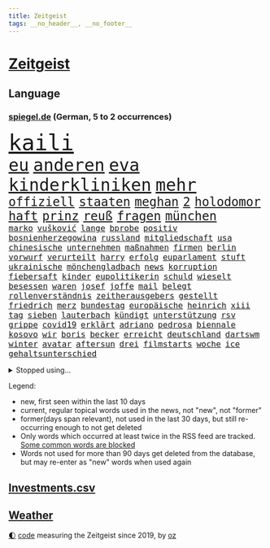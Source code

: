 ```yaml
---
title: Zeitgeist
tags: __no_header__, __no_footer__
---
```


# [Zeitgeist](https://oliz.io/zeitgeist/)

## Language

<h3><a href="https://www.spiegel.de" target="_blank">spiegel.de</a> (German, 5 to 2 occurrences)</h3>
<p style="font-family:monospace">
<span style="font-size:32pt"><a href="news_links.html#kaili" class="new">kaili</a></span>
<br>
<span style="font-size:25pt"><a href="news_links.html#eu" class="current">eu</a></span>
<span style="font-size:25pt"><a href="news_links.html#anderen" class="current">anderen</a></span>
<span style="font-size:25pt"><a href="news_links.html#eva" class="new">eva</a></span>
<span style="font-size:25pt"><a href="news_links.html#kinderkliniken" class="current">kinderkliniken</a></span>
<span style="font-size:25pt"><a href="news_links.html#mehr" class="current">mehr</a></span>
<br>
<span style="font-size:18pt"><a href="news_links.html#offiziell" class="current">offiziell</a></span>
<span style="font-size:18pt"><a href="news_links.html#staaten" class="current">staaten</a></span>
<span style="font-size:18pt"><a href="news_links.html#meghan" class="current">meghan</a></span>
<span style="font-size:18pt"><a href="news_links.html#2" class="current">2</a></span>
<span style="font-size:18pt"><a href="news_links.html#holodomor" class="new">holodomor</a></span>
<span style="font-size:18pt"><a href="news_links.html#haft" class="current">haft</a></span>
<span style="font-size:18pt"><a href="news_links.html#prinz" class="current">prinz</a></span>
<span style="font-size:18pt"><a href="news_links.html#reuß" class="new">reuß</a></span>
<span style="font-size:18pt"><a href="news_links.html#fragen" class="current">fragen</a></span>
<span style="font-size:18pt"><a href="news_links.html#münchen" class="current">münchen</a></span>
<br>
<span style="font-size:12pt"><a href="news_links.html#marko" class="new">marko</a></span>
<span style="font-size:12pt"><a href="news_links.html#vušković" class="current">vušković</a></span>
<span style="font-size:12pt"><a href="news_links.html#lange" class="current">lange</a></span>
<span style="font-size:12pt"><a href="news_links.html#bprobe" class="new">bprobe</a></span>
<span style="font-size:12pt"><a href="news_links.html#positiv" class="current">positiv</a></span>
<span style="font-size:12pt"><a href="news_links.html#bosnienherzegowina" class="current">bosnienherzegowina</a></span>
<span style="font-size:12pt"><a href="news_links.html#russland" class="current">russland</a></span>
<span style="font-size:12pt"><a href="news_links.html#mitgliedschaft" class="new">mitgliedschaft</a></span>
<span style="font-size:12pt"><a href="news_links.html#usa" class="current">usa</a></span>
<span style="font-size:12pt"><a href="news_links.html#chinesische" class="current">chinesische</a></span>
<span style="font-size:12pt"><a href="news_links.html#unternehmen" class="current">unternehmen</a></span>
<span style="font-size:12pt"><a href="news_links.html#maßnahmen" class="current">maßnahmen</a></span>
<span style="font-size:12pt"><a href="news_links.html#firmen" class="current">firmen</a></span>
<span style="font-size:12pt"><a href="news_links.html#berlin" class="current">berlin</a></span>
<span style="font-size:12pt"><a href="news_links.html#vorwurf" class="current">vorwurf</a></span>
<span style="font-size:12pt"><a href="news_links.html#verurteilt" class="current">verurteilt</a></span>
<span style="font-size:12pt"><a href="news_links.html#harry" class="current">harry</a></span>
<span style="font-size:12pt"><a href="news_links.html#erfolg" class="current">erfolg</a></span>
<span style="font-size:12pt"><a href="news_links.html#euparlament" class="current">euparlament</a></span>
<span style="font-size:12pt"><a href="news_links.html#stuft" class="new">stuft</a></span>
<span style="font-size:12pt"><a href="news_links.html#ukrainische" class="current">ukrainische</a></span>
<span style="font-size:12pt"><a href="news_links.html#mönchengladbach" class="current">mönchengladbach</a></span>
<span style="font-size:12pt"><a href="news_links.html#news" class="current">news</a></span>
<span style="font-size:12pt"><a href="news_links.html#korruption" class="current">korruption</a></span>
<span style="font-size:12pt"><a href="news_links.html#fiebersaft" class="new">fiebersaft</a></span>
<span style="font-size:12pt"><a href="news_links.html#kinder" class="current">kinder</a></span>
<span style="font-size:12pt"><a href="news_links.html#eupolitikerin" class="new">eupolitikerin</a></span>
<span style="font-size:12pt"><a href="news_links.html#schuld" class="current">schuld</a></span>
<span style="font-size:12pt"><a href="news_links.html#wieselt" class="new">wieselt</a></span>
<span style="font-size:12pt"><a href="news_links.html#besessen" class="current">besessen</a></span>
<span style="font-size:12pt"><a href="news_links.html#waren" class="current">waren</a></span>
<span style="font-size:12pt"><a href="news_links.html#josef" class="current">josef</a></span>
<span style="font-size:12pt"><a href="news_links.html#joffe" class="new">joffe</a></span>
<span style="font-size:12pt"><a href="news_links.html#mail" class="new">mail</a></span>
<span style="font-size:12pt"><a href="news_links.html#belegt" class="current">belegt</a></span>
<span style="font-size:12pt"><a href="news_links.html#rollenverständnis" class="new">rollenverständnis</a></span>
<span style="font-size:12pt"><a href="news_links.html#zeitherausgebers" class="new">zeitherausgebers</a></span>
<span style="font-size:12pt"><a href="news_links.html#gestellt" class="current">gestellt</a></span>
<span style="font-size:12pt"><a href="news_links.html#friedrich" class="current">friedrich</a></span>
<span style="font-size:12pt"><a href="news_links.html#merz" class="current">merz</a></span>
<span style="font-size:12pt"><a href="news_links.html#bundestag" class="current">bundestag</a></span>
<span style="font-size:12pt"><a href="news_links.html#europäische" class="current">europäische</a></span>
<span style="font-size:12pt"><a href="news_links.html#heinrich" class="current">heinrich</a></span>
<span style="font-size:12pt"><a href="news_links.html#xiii" class="new">xiii</a></span>
<span style="font-size:12pt"><a href="news_links.html#tag" class="current">tag</a></span>
<span style="font-size:12pt"><a href="news_links.html#sieben" class="current">sieben</a></span>
<span style="font-size:12pt"><a href="news_links.html#lauterbach" class="current">lauterbach</a></span>
<span style="font-size:12pt"><a href="news_links.html#kündigt" class="current">kündigt</a></span>
<span style="font-size:12pt"><a href="news_links.html#unterstützung" class="current">unterstützung</a></span>
<span style="font-size:12pt"><a href="news_links.html#rsv" class="current">rsv</a></span>
<span style="font-size:12pt"><a href="news_links.html#grippe" class="current">grippe</a></span>
<span style="font-size:12pt"><a href="news_links.html#covid19" class="current">covid19</a></span>
<span style="font-size:12pt"><a href="news_links.html#erklärt" class="current">erklärt</a></span>
<span style="font-size:12pt"><a href="news_links.html#adriano" class="new">adriano</a></span>
<span style="font-size:12pt"><a href="news_links.html#pedrosa" class="new">pedrosa</a></span>
<span style="font-size:12pt"><a href="news_links.html#biennale" class="new">biennale</a></span>
<span style="font-size:12pt"><a href="news_links.html#kosovo" class="current">kosovo</a></span>
<span style="font-size:12pt"><a href="news_links.html#wir" class="current">wir</a></span>
<span style="font-size:12pt"><a href="news_links.html#boris" class="current">boris</a></span>
<span style="font-size:12pt"><a href="news_links.html#becker" class="current">becker</a></span>
<span style="font-size:12pt"><a href="news_links.html#erreicht" class="current">erreicht</a></span>
<span style="font-size:12pt"><a href="news_links.html#deutschland" class="current">deutschland</a></span>
<span style="font-size:12pt"><a href="news_links.html#dartswm" class="new">dartswm</a></span>
<span style="font-size:12pt"><a href="news_links.html#winter" class="current">winter</a></span>
<span style="font-size:12pt"><a href="news_links.html#avatar" class="new">avatar</a></span>
<span style="font-size:12pt"><a href="news_links.html#aftersun" class="new">aftersun</a></span>
<span style="font-size:12pt"><a href="news_links.html#drei" class="current">drei</a></span>
<span style="font-size:12pt"><a href="news_links.html#filmstarts" class="current">filmstarts</a></span>
<span style="font-size:12pt"><a href="news_links.html#woche" class="current">woche</a></span>
<span style="font-size:12pt"><a href="news_links.html#ice" class="current">ice</a></span>
<span style="font-size:12pt"><a href="news_links.html#gehaltsunterschied" class="new">gehaltsunterschied</a></span>
</p>
<details>
<summary>Stopped using...</summary>
<p class="former" style="font-size:12pt">
gerüchte(785) her(785) normal(784) andrea(783) ausgesprochen(783) einwohner(783) la(783) liverpool(783) rb(783) stecken(783) summe(783) terroristen(783) beeinflussen(782) briten(782) verzweifelt(782) arsenal(781) coronakrise(781) führende(781) hinaus(781) infizierte(781) monatelang(781) reich(781) drehen(780) elektroauto(780) gewaltige(780) infiziert(780) regel(780) schwarzen(780) tschechien(780) verwirrung(780) wiederwahl(780) beschluss(779) kontrollieren(779) minderheit(779) plus(779) stefan(779) teslachef(779) zurückgetreten(779) beschwerde(778) borussia(778) ermordet(778) eugh(778) geholfen(778) generalsekretär(778) gewann(778) lehnen(778) liga(778) maß(778) werder(778) bayer(777) hertha(777) kündigte(777) leverkusen(777) michelle(777) obama(777) rechten(777) rief(777) unterschiedlich(777) weltwirtschaft(777) beraten(776) meinung(776) standort(776) befindet(775) fund(775) nordsee(775) passen(775) smartphone(775) unrecht(775) feuerwehrleute(774) gesundheitlichen(774) mark(774) st(774) vermutet(774) vorliegt(774) beleidigt(773) denkt(773) engagement(773) facebook(773) froh(773) gebraucht(773) rassistische(773) strengere(773) befreit(772) bruder(772) erwartungen(772) heil(772) parteichef(772) stellten(772) vergangene(772) warnte(772) bsc(771) dachte(771) erneuten(771) gebaut(771) gestrichen(771) lust(771) spanischen(771) verurteilte(771) abgehört(770) aufstieg(770) litauen(770) nürnberg(770) organisationen(770) umsatz(770) abstand(769) anschläge(769) geschehen(769) springt(769) standen(769) verlauf(769) coronabeschränkungen(768) eskaliert(768) nutzte(768) senkt(768) tausenden(768) wirtschaftsministerium(768) berater(767) dich(767) milde(767) antisemitismus(766) ausschuss(766) crash(766) digitalen(766) sendet(766) triumph(766) vorsprung(766) besuchen(765) verstößt(765) hubertus(764) 45(763) 600(763) aufgegeben(763) autoindustrie(763) mode(763) zwischenzeitlich(763) königin(762) stieg(762) aufhalten(761) konsum(761) abgelehnt(760) gewinn(759) kate(759) ostsee(759) spitzenreiter(758) ähnlich(758) fürth(757) haaland(757) bezeichnete(756) samstagmorgen(756) steffen(756) aussehen(755) gemeinsames(755) konkrete(755) mecklenburgvorpommern(755) provokation(755) trauert(755) halbe(754) unterschrieben(754) le(753) leider(753) motor(753) schrecken(753) eigenem(752) begrüßt(751) vorgelegt(751) bestmarke(750) mitarbeiterin(750) produziert(750) sichert(749) spannend(747) bangen(744) schwung(744) abhängig(743) dutzend(742) einblick(742) munition(741) katharina(736) normalerweise(733) grüner(731) einblicke(729) konzert(726) rache(723) eingeräumt(722) darmstadt(715) marine(711) cdu/csu(710) ausweg(709) rückte(709) dankt(698) rekorde(695) glasgow(670) höheres(670) gemüse(662) karriereende(654) vormarsch(654) kleinstadt(642) wolken(640) direkten(637) chile(636) elfjährigen(614) investor(602) belgische(600) abgestürzt(599) blut(595) joseph(590) höchster(588) besonderes(555) waldbrände(555) 25jährige(550) genossen(548) videoaufnahmen(543) kolumbien(533) tricks(530) benzinpreise(529) seither(522) staatschefs(522) stehe(519) schrumpft(508) rechtens(500) oberbayern(489) dominieren(485) ermordung(485) immobilienmarkt(479) topmanager(479) nicole(475) atomwaffen(473) schuhe(472) jahrzehnt(466) rätselhafte(466) wahrscheinlicher(458) dax(457) tabellenführer(456) erling(454) inneren(451) zorn(451) liebsten(449) bedürftige(447) award(445) bestätigte(443) jonas(442) world(442) eindeutig(441) telefoniert(440) wittert(440) irritiert(438) gesetzesänderung(436) pauli(433) absicht(431) nfl(431) dringen(430) anheben(428) worum(427) wertet(425) betreten(422) beschlagnahmen(421) großbank(420) militärmanöver(419) basketballstar(418) 15000(417) inhaftierte(415) wesen(414) verschlechtert(413) erneutes(412) vorsitz(410) berufen(408) hitzewellen(408) morde(407) siebten(406) spiegelrecherchen(403) studenten(396) verläuft(393) verbraucherpreise(392) finanzspritze(389) ungewöhnliche(389) aaron(386) baldwin(386) bremens(385) überrollt(385) bekannteste(383) fotografin(380) fahndet(379) bescheid(377) wahr(374) zehnjähriger(368) vietnam(362) bundesfinanzminister(358) dürr(357) kanal(356) explodieren(353) piloten(353) falsches(351) verteuert(350) 87(348) öffentlichrechtlichen(347) arbeitsminister(343) einzig(343) oligarchen(342) ezb(340) erschwert(339) oscars(333) kehrtwende(331) langjährigen(331) getreten(328) ben(327) weltbekannt(327) landsmann(322) desto(319) einstellung(318) verkünden(318) vorm(315) nutzten(314) bonn(313) krebs(313) konkurrent(312) euch(310) wettkampf(309) albert(306) fake(303) luftfahrt(298) provozierte(296) einheiten(295) klingen(295) 62(294) kernkraftwerke(294) monster(293) versteckte(293) konsumenten(291) brüder(287) hinweg(287) iga(286) świątek(286) homosexualität(285) marc(283) schlacht(282) zivilen(282) 98(280) hausdurchsuchung(276) spiegeltitelstory(275) fern(274) gründlich(274) kelly(274) vorab(271) belohnt(270) inakzeptabel(270) barack(269) spdchef(269) abbau(267) dieter(265) fritz(264) ausstattung(263) stopfen(262) ausweitung(261) unmittelbar(261) bevorstehende(259) brandenburger(259) bulli(258) exfreundin(256) schmerzen(254) messerangriff(252) relativ(252) tennisturnier(249) unabhängig(247) kehren(246) künstlerin(246) wäldern(246) eigentor(245) flüchten(245) sozial(245) verbotene(245) zugegeben(245) absichtlich(243) tenniskarriere(243) prominenter(242) institutionen(241) staub(241) irina(240) dilemma(239) einrichtung(239) oligarch(239) spekulationen(239) villen(239) mysteriöse(238) unfällen(238) windkraft(238) zwangsarbeit(236) begrenzt(235) indem(234) formel1rennen(233) wall(229) drohe(227) konkret(227) meeresspiegel(227) hängengeblieben(226) germania(224) minimal(224) sandhausen(223) anschuldigungen(222) pausieren(222) antisemitische(220) lukas(220) vortag(219) hammer(216) klopp(216) ferien(215) abtreibungsrecht(213) angelique(211) kerber(211) konsequenz(211) versöhnung(211) schlechtem(210) franken(209) erfuhr(206) verspätung(205) boomt(204) set(204) existenz(203) isar(203) aufeinander(202) discounter(201) alec(200) exregierungschef(199) falscher(199) handele(198) verbliebene(197) rügen(195) absteiger(194) appellieren(194) abholzung(193) 14jährigen(192) eingesperrt(192) prüfer(192) ancelotti(191) carlo(191) ausgebaut(188) hing(186) homosexuelle(183) krimi(183) außergewöhnlichen(182) eingedämmt(182) gegenoffensive(182) sportlich(182) potenzial(181) tankstelle(181) emmerich(179) kandidat(179) paderborn(178) pakt(178) provider(177) styles(177) zusammengekommen(177) rechtlich(176) pennsylvania(175) 54(174) geradezu(174) straßenverkehr(174) republikanischer(173) umwelthilfe(173) verbrennungsmotor(173) erstickte(172) kulturelle(171) riefen(170) ausgesucht(168) irgendwo(168) lächeln(168) senator(168) exfreund(167) lenkt(167) dfbfrauen(166) dialog(166) gegnerin(165) jährlichen(165) wohnmobil(165) südlich(164) abouchaker(163) furore(163) osnabrück(163) schwersten(163) heiklen(161) madrids(161) gamechanger(160) gestand(160) maschine(160) missbrauchsvorwürfe(160) valley(159) 97(158) frisur(158) darja(157) löcher(157) tagsüber(157) tirol(157) fahrgäste(156) finanzen(156) teleskop(156) tennissuperstar(156) panama(155) campus(154) fehlstart(154) verkündung(154) flugsicherung(153) großartige(153) obendrein(153) pitt(153) sara(153) gouverneurin(152) schrumpfen(152) verbraucherzentrale(152) image(151) timo(151) krankenversicherung(150) verstoßen(150) beleidigung(149) feldjäger(149) bundes(148) isabel(148) wanderer(147) gleichauf(146) beschränkt(145) blatt(145) zoff(145) diplomatisches(144) sparsame(144) atomkraftwerke(143) dramatische(143) fragwürdig(143) fühlten(143) orientieren(143) total(143) anstehende(142) einbringen(142) würdigen(142) bay(141) heißer(141) pochen(141) rechtsruck(141) strategien(141) tampa(141) plakat(140) regionale(140) untätigkeit(140) weiterbetrieb(140) festgefahren(138) berüchtigte(137) laufe(137) major(137) rätselhaft(137) verletzen(137) agenda(136) armani(136) indigenen(136) schwächelt(136) wuchs(136) 30jähriger(134) teuersten(134) anreiz(133) albtraum(132) tennisspielerinnen(132) autokrat(131) umweltschützer(131) urlauber(131) drogendealer(130) horst(130) festkleben(129) fpö(129) kampfansage(129) saisons(129) umgesetzt(129) eingebracht(128) träume(128) ernannte(127) nördlich(127) vergebung(127) zuschlag(127) agierte(126) schönheitsideale(126) skifahrer(126) weltbevölkerung(126) kostspielig(125) linien(125) gegriffen(124) laute(124) on(124) schläge(124) gefangener(122) joint(122) scheiden(122) unterkünfte(122) verwarnt(122) original(121) prekären(119) kochinstituts(118) geknackt(117) raisi(117) schlimmeres(116) unterbricht(116) aufrechterhalten(115) gashändler(115) hakenkreuze(115) katastrophen(114) kulturen(114) neuerungen(114) rekruten(114) entschlossen(113) jahn(113) übergibt(113) düsteren(112) konrad(112) stichelt(112) zweitgrößte(112) berechtigten(111) heidenheim(111) wohngeldreform(111) schreitet(110) seltener(110) garcia(109) pleiten(108) ratlos(108) schlechteste(108) aneignung(107) befreite(106) brennstoff(106) haut(106) hände(106) plagen(106) gastarbeiter(105) indirekt(105) lokal(105) nahles(105) schwiegereltern(105) umweltaktivisten(105) vizekanzler(105) laden(104) sperren(104) stärkung(104) amerikanischer(103) einsätzen(103) glätten(103) uswahlen(102) websites(101) kindergeld(100) europameisterschaft(99) films(99) präsidentenberater(99) 29jähriger(98) marken(98) saniert(98) treffern(98) 19jährigen(97) aufzeigen(97) elefanten(97) mutmaßlichem(97) ramona(96) abzufedern(95) emsland(95) menschheit(95) rundfunk(95) gedenkveranstaltung(94) meiler(94) selbstzweifel(94) vernichtend(94) gehackt(93) kenne(92) kooperiert(92) lasch(92) buchstäblich(91) edition(91) hits(91) linienbus(91) omar(91) reiten(91) stellungnahme(91) strenger(91) 1300(90) bauch(90) brentford(90) erforscht(90) gendern(90) geschäftspraktiken(90) herzustellen(90) patrouillieren(90) postfaschistin(90) sportlicher(90) späte(90) willie(90) auszählung(89) bestseller(89) distanzieren(89) gefährdung(89) liebstes(89) princess(89) zunge(89) gewaschen(88) heilung(88) kreuzfeuer(88) missverständnis(88) unzählige(88) ägyptischer(88) ausgezählt(87) erbkrankheit(87) gewähren(87) hindert(87) klettert(87) mittelrhein(87) rekordzahl(87) abeba(86) addis(86) aufsicht(86) erpressung(86) jüngst(86) paxlovid(86) risikofaktor(86) tabellenführung(86) tagesordnung(86) verschwundene(86) ersteigert(85) k(85) kondome(85) missbrauchsuntersuchung(85) piste(85) schwangeren(85) schwört(85) sendeanstalten(85) skifahren(85) strafbar(85) torwartfehler(85) 4500(84) herausforderer(84) rechtspopulistischen(84) shield(84) verfallen(84) antónio(83) echt(83) krisenmodus(83) link(83) paradies(83) simulation(83) verwandt(83) beauftragte(82) football(82) teuerste(82) a7(81) lawrence(81) routinierter(81) südostasien(81) unfair(81) fraktionsvize(80) radfahrerin(80) skigebiete(80) verbrachte(80) abgekommen(79) bedeutete(79) durchgang(79) geschwindigkeitsbegrenzung(79) symbolen(79) umweg(79) hurrikan(78) mädchens(78) pilz(78) profisport(78) schließung(78) strategen(78) wüstefeld(78) 2003(77) crystal(77) engen(77) fixiert(77) gesteigert(77) lenkrad(77) master(77) meth(77) philips(77) tefal(77) traurigen(77) bauhaus(76) abnehmer(75) atomausstieg(75) energiepolitik(75) fantasie(75) petković(75) tragische(75) wiederherzustellen(75) bewusstlos(74) elften(74) fallende(74) täuschte(74) berühmtem(73) catherine(73) ftc(73) geburtenrate(73) geldtransfers(73) lasst(73) tonne(73) energiefirma(72) flusses(72) flüchtlingsunterkunft(72) klinger(72) köhler(72) remo(72) schoigu(72) terrorverdacht(72) bewertungen(71) indianapolis(71) krankenkasse(71) wintershall(71) zinserhöhung(71) erledigt(70) leck(70) mitspracherecht(70) sogenanntes(70) unterzahl(70) verbleib(70) vormachen(70) windrädern(70) mondrakete(69) nbastar(69) trolle(69) winzer(69) ableger(68) ehre(68) fa(68) lebron(68) verspekuliert(68) zurückgerufen(68) ausgenutzt(67) brady(67) dates(67) einkassiert(67) footballteams(67) glaubwürdig(67) greta(67) leslie(67) buccaneers(66) isaac(66) neckarwestheim(66) unternehmensberatung(66) auftritts(65) bulgarien(65) erfolgen(65) seenotrettung(65) sensible(65) kanzelt(64) schottische(64) störte(64) teilnehmern(64) fußballnationalspieler(63) modernes(63) national(63) offerte(63) schief(63) sicherten(63) vereine(63) öllecks(63) auskommen(62) caroline(62) jansen(62) kollegin(62) medizinischen(62) werkstatt(62) fernwärme(61) gerichtet(61) monatlich(61) phoenix(61) neunjähriger(60) touren(60) versammelten(60) energierechnung(59) fehlgeburten(59) fünfkampf(59) hindernisparcours(59) winkeln(59) beifahrerin(58) bündchen(58) elfjähriges(58) ey(58) gisele(58) sarovic(58) schnürt(58) beihilfe(57) bkafahnder(57) gebremst(57) lahmzulegen(57) lied(57) silicon(57) sträubt(57) wirtschaftsweisen(57) zeilen(57) 1971(56) anschuldigung(56) nowak(56) schutzmacht(56) abo(55) gestimmt(55) heutzutage(55) simulator(55) besetzter(54) rausschmiss(54) schreibkraft(54) usgeschichte(54) buhlen(53) dickes(53) fpöchef(53) geldpolitik(53) hall(53) philippinische(53) wählt(53) bestrafung(52) eingezogen(52) ersparnisse(52) fiona(52) mobilmachung(52) antrieb(51) autokraten(51) inhaber(51) zweifeln(51) erpresst(50) kriegswochen(50) kurdische(50) spektakuläres(50) usbehörde(50) doris(49) gerutscht(49) hühnchen(49) moukoko(49) organisieren(49) postet(49) schiffsverkehr(49) schröderköpf(49) starttermin(49) steven(49) wehrressort(49) youssoufa(49) äußerster(49) alischer(48) ardserie(48) bombendrohung(48) bully(48) bundesagentur(48) free(48) gerard(48) herbig(48) kalkuliert(48) krediten(48) männliche(48) nebel(48) piqué(48) staatsoberhäupter(48) usmanow(48) wirbelsturm(48) future(47) handball(47) knappe(47) kommando(47) langes(47) unbemannten(47) vertrauliches(47) 787(46) bischofskonferenz(46) boots(46) bundespartei(46) fakeaccounts(46) fälschungen(46) kriegsdienst(46) leitindex(46) marlene(46) putinvertrauten(46) vader(46) anschluss(45) eckte(45) großunternehmen(45) grundschulkinder(45) margrethe(45) popstars(45) absehbar(44) instanz(44) venture(44) außergewöhnlicher(43) datenanalyse(43) historischem(43) lebenszufriedenheit(43) thesen(43) vorlagen(43) wohlbefinden(43) abgewählt(42) continental(42) flugzeugabsturz(42) imperium(42) jewgeni(42) kanzlerbesuch(42) menschenrechtsaktivistin(42) prigoschin(42) sofia(42) bürgerlichen(41) eröffnete(41) feindbild(41) herstellern(41) kostenpunkt(41) liebling(41) pen(41) people(41) akteure(40) bruce(40) coronaisolationspflicht(40) dreiste(40) parkett(40) spitzname(40) wmchancen(40) überfahren(40) dramatisches(39) expeditionen(39) geopfert(39) ohio(39) podolski(39) schaute(39) unverständnis(39) beugen(38) bläst(38) geschick(38) halyna(38) heizperiode(38) hutchins(38) kamerafrau(38) klamotten(38) rust(38) befassen(37) bulgarischen(37) hadid(37) joko(37) schlichtes(37) weltordnung(37) werbekunden(37) widodo(37) wmkader(37) entfesselten(36) nike(36) rallye(36) thunberg(36) torte(36) usmidterms(36) betriebs(35) demonstrantinnen(35) orf(35) regierungsmitglied(35) zucker(35) 30führung(34) binance(34) eroberte(34) jamila(34) kinofilm(34) kongresswahlen(34) mitnehmen(34) pierre(34) planung(34) verteidigungsexpertin(34) videoanalyse(34) externen(33) gigi(33) nachkommen(33) podcasts(33) rimini(33) spdminister(33) ungeborenes(33) auslieferte(32) bahngleisen(32) baseball(32) gerichts(32) homerun(32) provokationen(32) topspieler(32) bekenntnis(31) geopolitischen(31) liest(31) serviert(31) spannende(31) zugewinne(31) akwstreit(30) hingewiesen(30) kommandeur(30) missbrauchen(30) tottenham(30) verehrt(30) baustellen(29) björn(29) höcke(29) robuster(29) scharfmacher(29) captain(28) erarbeitet(28) gipfeln(28) künstlicher(28) personennahverkehr(28) programme(28) schuldet(28) sister(28) sämtliche(28) camp(27) dream(27) freitagnachmittag(27) geopolitische(27) heilbronner(27) rotgrün(27) spiegelredaktion(27) sprühen(27) ubs(27) usstaaten(27) horten(26) mach(26) sauer(26) series(26) stütze(26) kimmel(25) mysterium(25) siebzigerjahre(25) wurzeln(25) autozulieferer(24) energiepreisbremsen(24) mund(24) obst(24) startschuss(24) vergessene(24) atomfrage(23) basiert(23) hunt(23) jeremy(23) machtwort(23) mediengruppe(23) midtermwahlen(23) mitschuld(23) sauerland(23) vortrag(23) abgestürzten(22) abschlussbericht(22) ceo(22) euphorischen(22) kreisen(22) mine(22) tabellenletzten(22) verbrechens(22) co₂preis(21) grippewelle(21) klopps(21) mächte(21) schlüpft(21) wochenbeginn(21) augenzeugen(20) dietrich(20) geleakt(20) high(20) kostenloses(20) lsd(20) lügt(20) mateschitz(20) spitzenspiel(20) zeitnah(20) zentraler(20) egoismus(19) reinhard(19) sitze(19) werning(19) arbeite(18) befreiungsschlag(18) cheftrainer(18) coronaverlauf(18) eskortiert(18) familienalltag(18) kleinstunternehmen(18) novum(18) spalten(18) umstellen(18) rechtspopulistische(17) südukrainische(17) bedienen(16) staatsoper(16) sticker(16) streitbar(16) sünden(16) teig(16) verunstaltet(16) alive(15) cannabislegalisierung(15) dittrich(15) greenwashing(15) indonesiens(15) missbrauchsopfer(15) olli(15) ruht(15) stünden(15) süßen(15) abteilungsleiter(14) jubelnden(14) kindergärten(14) aufgeschoben(13) chiphersteller(13) elmos(13) falschnachrichten(13) frühstück(13) urlaubs(13) wmform(13) zögerlich(13) dissidenten(12) gassen(12) meidet(12) menschenrechtsorganisation(12) parteigrenzen(12) schlucken(12) 500000(11) befürchtungen(11) faire(11) klimaproteste(11) nachhaltiges(11) ordnete(11) schmutzigen(11) sms(11) unklimakonferenz(11) warnstreiks(11)
</p>
</details>
<p>Legend:
<ul>
<li><span class="new">new</span>, first seen within the last 10 days</li>
<li><span class="current">current</span>, regular topical words used in the news, not "new", not "former"</li>
<li><span class="former">former(days span relevant)</span>, not used in the last 30 days, but still re-occurring enough to not get deleted</li>
<li>Only words which occurred at least twice in the RSS feed are tracked. <a href="language/filters.py">Some common words are blocked</a></li>
<li>Words not used for more than 90 days get deleted from the database, but may re-enter as "new" words when used again</li>
</ul>
</p>

## [Investments](investments.html)[.csv](investments.csv)

## [Weather](weather.html)

<footer>
<a href="javascript:toggleTheme()" class="nav">🌓</a>
<a href="https://github.com/ooz/zeitgeist">code</a> measuring the Zeitgeist since 2019, by <a href="https://oliz.io">oz</a>
</footer>
